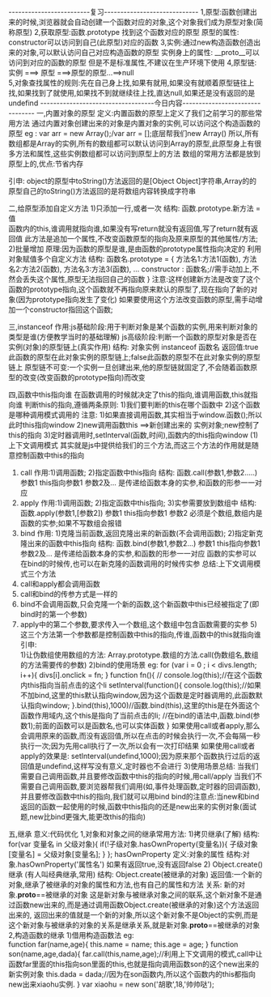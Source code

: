 -------------------------复习-----------------------------
1,原型:函数创建出来的时候,浏览器就会自动创建一个函数对应的对象,这个对象我们成为原型对象(简称原型)
2,获取原型:函数.prototype  找到这个函数对应的原型
          原型的属性:   constructor可以访问到自己(此原型)对应的函数
3,实例:通过new构造函数创造出来的对象,可以默认访问自己对应构造函数的原型
       实例身上的属性:    __proto__可以访问到对应的函数的原型 但是不是标准属性,不建议在生产环境下使用
4,原型链:  实例  ===> 原型 ===>原型的原型...==>null     
5,对象查找属性的规则:先在自己身上找,如果有就用,如果没有就顺着原型链往上找,如果找到了就使用,如果找不到就继续往上找,直达null,如果还是没有返回的是undefind
-----------------------------------今日内容--------------------------------
一,内置对象的原型
定义:内置函数的原型上定义了我们之前学习的那些常用方法
通过内置对象创建出来的对象是内置对象的实例,可以访问这个构造函数的原型
eg :  var arr = new Array();/var arr = [];底层帮我们new Array()
    所以,所有数组都是Array的实例,所有的数组都可以默认访问到Array的原型,此原型身上有很多方法和属性,这些实例数组都可以访问到原型上的方法
数组的常用方法都是放到原型上的,优点:节省内存

引申: object的原型中toString()方法返回的是[Object Object]字符串,Array的的原型自己的toString()方法返回的是将数组内容转换成字符串



二,给原型添加自定义方法
    1)只添加一行,或者一次
        结构:  函数.prototype.新方法 = 值  
        函数内的this,谁调用就指向谁,如果没有写return就没有返回值,写了return就有返回值
        此方法是追加一个属性,不改变函数原型的指向及原来原型的其他属性/方法;
    2)批量增加
    原理:因为函数的原型是谁,是由函数的prototype属性指向决定的
        利用对象赋值多个自定义方法
        结构:
            函数名.prototype = {
              方法名1:方法1(函数),
              方法名2:方法2(函数),
              方法名3:方法3(函数),
              ...
              constructor : 函数名;//需手动加上,不然会丢失这个属性,原型无法指回自己的函数
            }
        注意:这样创建新方法是改变了这个函数的prototype指向,这个函数就不再指向原来默认的原型了,现在指向了新的对象(因为prototype指向发生了变化)
            如果要使用这个方法改变函数的原型,需手动增加一个constructor指回这个函数;


三,instanceof
作用:js基础阶段:用于判断对象是某个函数的实例,用来判断对象的类型是谁(方便教学当时的基础理解)
     js高级阶段:判断一个函数的原型对象是否在实例(对象)的原型链上(真实作用)
结构: 
  对象实例 instanceof 函数名
  返回值:true 此函数的原型在此对象实例的原型链上;false此函数的原型不在此对象实例的原型链上
原型链不可变:一个实例一旦创建出来,他的原型链就固定了,不会随着函数原型的改变(改变函数的prototype指向)而改变


四,函数中this指向谁
    在函数调用的时候就决定了this的指向,谁调用函数,this就指向谁
      判断this的指向,遵循两条原则:
    1)我们要判断的this在哪个函数中
    2)这个函数是哪种调用模式调用的
 注意: 1)如果直接调用函数,其实相当于window.函数();所以此时this指向window
      2)new调用函数this ==>新创建出来的 实例对象;new控制了this的指向
      3)定时器调用时,setInterval(函数,时间),函数内的this指向window
(1)上下文调用模式
其实就是js中提供给我们的三个方法,而这三个方法的作用就是随意控制函数中this的指向
  1)  call
  作用:1)调用函数;
       2)指定函数中this指向
  结构:    函数.call(参数1,参数2.....)
  参数1     this指向参数1
  参数2及...    是传递给函数本身的实参,和函数的形参一一对应
  2)   apply
  作用:1)调用函数;
       2)指定函数中this指向;
      3)实参需要放到数组中
  结构:     函数.apply(参数1,[参数2])
  参数1    this指向参数1
  参数2    必须是个数组,数组内是函数的实参;如果不写数组会报错
  3)   bind
  作用: 1)克隆当前函数,返回克隆出来的新函数(不会调用函数);
       2)指定新克隆出来的函数中this指向
  结构:  函数.bind(参数1,参数2...)
  参数1     this指向参数1
  参数2及...    是传递给函数本身的实参,和函数的形参一一对应
  函数的实参可以在bind的时候传,也可以在新克隆的函数调用的时候传实参
总结:上下文调用模式三个方法
   1)  call和apply都会调用函数 
   2)  call和bind的传参方式是一样的
   3)  bind不会调用函数,只会克隆一个新的函数,这个新函数中this已经被指定了(即bind时的第一个参数)
   4)  apply中的第二个参数,要求传入一个数组,这个数组中包含函数需要的实参
   5)这三个方法第一个参数都是控制函数中this的指向,传谁,函数中的this就指向谁
引申:   
1)让伪数组使用数组的方法:
    Array.prototype.数组的方法.call(伪数组名,数组的方法需要传的参数)
2)bind的使用场景
     eg:   for (var i = 0 ; i < divs.length; i++){
                divs[i].onclick = fn;
            }
     function fn(){
            // console.log(this);//在这个函数内this指向当前点击的这个li
            setInterval(function(){
            console.log(this);//如果不加bind,这里的this默认指向window,因为这个函数是定时器调用的,此函数默认指向window;
            }.bind(this),1000)//函数.bind(this),这里的this是在外面这个函数作用域内,这个this是指向了当前点击的li;
                                 //在bind的语法中,函数.bind(参数1);前面的函数可以是函数名,也可以实体函数
            }
    如果使用call或者apply,那么会调用原来的函数,而没有返回值,所以在点击的时候会执行一次,不会每隔一秒执行一次;因为先用call执行了一次,所以会有一次打印结果
如果使用call或者apply的效果是:
setInterval(undefind,1000);因为原来那个函数执行过后的返回值是undefind,这样写没有意义,定时器也不会进行
3)使用场景总结:
  当我们需要自己调用函数,并且要修改函数中this的指向的时候,用call/apply 
  当我们不需要自己调用函数,要浏览器帮我们调用(如,事件处理函数,定时器的回调函数),并且要修改函数中this的指向,我们就可以用bind
  bind的注意点:当new和bind返回的函数一起使用的时候,函数中this指向的还是new出来的实例对象(面试题,new比bind更强大,能更改this的指向)

五,继承
意义:代码优化
1,对象和对象之间的继承常用方法:
     1)拷贝继承(了解)
     结构: for(var 变量名 in 父级对象){
         if(!子级对象.hasOwnProperty(变量名)){
             子级对象[变量名] = 父级对象[变量名];
            }
        };
    hasOwnProperty
    定义:对象的属性
    结构:对象.hasOwnProperty('属性名')    如果有返回true,没有返回false
    2)  Object.create()继承     (有人叫经典继承,常用)
    结构:   Object.create(被继承的对象)
    返回值:一个新的对象,继承了被继承的对象的属性和方法,也有自己的属性和方法
    关系:   新的对象.__proto__==被继承的对象
    这是新对象与被继承对象之间的联系,这个新对象不是通过函数new出来的,而是通过调用函数Object.create(被继承的对象)这个方法返回出来的,
    返回出来的值就是一个新的对象,所以这个新对象不是Object的实例,而是这个新对象与被继承的对象的关系是继承关系,就是新对象.__proto__==被继承的对象
2,构造函数的继承
    1)借用构造函数法
    eg:  
    function far(name,age){
        this.name = name;
        this.age = age;
      }
      function son(name,age,dada){
        far.call(this,name,age);//利用上下文调用的模式,call中让函数far里面的this指向son里面的this,也就是指向调用函数son的这个new出来的新实例对象
        this.dada = dada;//因为在son函数内,所以这个函数内的this都指向new出来xiaohu实例.
      }
      var xiaohu = new son('胡歌',18,'帅帅哒');
    








